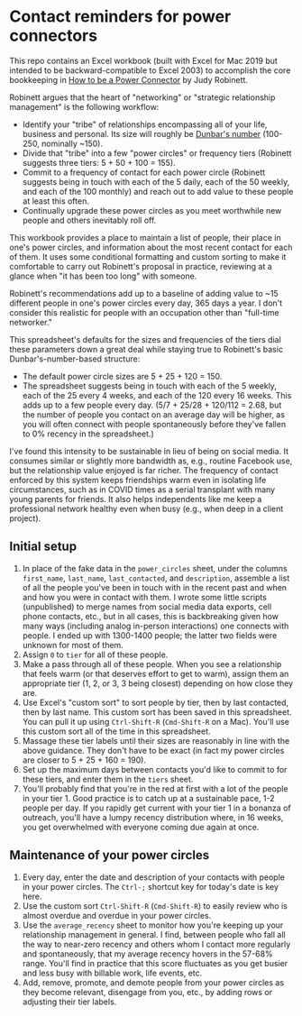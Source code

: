 # Contact reminders for power connectors

This repo contains an Excel workbook (built with Excel for Mac 2019 but
intended to be backward-compatible to Excel 2003) to accomplish the core
bookkeeping in [How to be a Power
Connector](https://isbnsearch.org/isbn/9780071830737) by Judy Robinett.

Robinett argues that the heart of "networking" or "strategic relationship
management" is the following workflow:

- Identify your "tribe" of relationships encompassing all of your life,
  business and personal. Its size will roughly be [Dunbar's
  number](https://en.wikipedia.org/wiki/Dunbar%27s_number) (100-250, nominally
  ~150).
- Divide that "tribe" into a few "power circles" or frequency tiers (Robinett
  suggests three tiers: 5 + 50 + 100 = 155).
- Commit to a frequency of contact for each power circle (Robinett suggests
  being in touch with each of the 5 daily, each of the 50 weekly, and each of
  the 100 monthly) and reach out to add value to these people at least this
  often.
- Continually upgrade these power circles as you meet worthwhile new people and
  others inevitably roll off.

This workbook provides a place to maintain a list of people, their place in
one's power circles, and information about the most recent contact for each of
them. It uses some conditional formatting and custom sorting to make it
comfortable to carry out Robinett's proposal in practice, reviewing at a glance
when "it has been too long" with someone.

Robinett's recommendations add up to a baseline of adding value to ~15
different people in one's power circles every day, 365 days a year. I don't
consider this realistic for people with an occupation other than "full-time
networker."

This spreadsheet's defaults for the sizes and frequencies of the tiers dial
these parameters down a great deal while staying true to Robinett's basic
Dunbar's-number-based structure:

- The default power circle sizes are 5 + 25 + 120 = 150.
- The spreadsheet suggests being in touch with each of the 5 weekly, each of
  the 25 every 4 weeks, and each of the 120 every 16 weeks. This adds up to a
  few people every day. (5/7 + 25/28 + 120/112 = 2.68, but the number of people
  you contact on an average day will be higher, as you will often connect with
  people spontaneously before they've fallen to 0% recency in the spreadsheet.)

I've found this intensity to be sustainable in lieu of being on social media.
It consumes similar or slightly more bandwidth as, e.g., routine Facebook use,
but the relationship value enjoyed is far richer. The frequency of contact
enforced by this system keeps friendships warm even in isolating life
circumstances, such as in COVID times as a serial transplant with many young
parents for friends. It also helps independents like me keep a professional
network healthy even when busy (e.g., when deep in a client project).

## Initial setup

1. In place of the fake data in the `power_circles` sheet, under the columns
   `first_name`, `last_name`, `last_contacted`, and `description`, assemble a
   list of all the people you've been in touch with in the recent past and when
   and how you were in contact with them. I wrote some little scripts
   (unpublished) to merge names from social media data exports, cell phone
   contacts, etc., but in all cases, this is backbreaking given how many ways
   (including analog in-person interactions) one connects with people. I ended
   up with 1300-1400 people; the latter two fields were unknown for most of
   them.
1. Assign `0` to `tier` for all of these people.
1. Make a pass through all of these people. When you see a relationship that
   feels warm (or that deserves effort to get to warm), assign them an
   appropriate tier (1, 2, or 3, 3 being closest) depending on how close they
   are.
1. Use Excel's "custom sort" to sort people by tier, then by last contacted,
   then by last name. This custom sort has been saved in this spreadsheet. You
   can pull it up using `Ctrl-Shift-R` (`Cmd-Shift-R` on a Mac). You'll use
   this custom sort all of the time in this spreadsheet.
1. Massage these tier labels until their sizes are reasonably in line with the
   above guidance. They don't have to be exact (in fact my power circles are
   closer to 5 + 25 + 160 = 190).
1. Set up the maximum days between contacts you'd like to commit to for these
   tiers, and enter them in the `tiers` sheet.
1. You'll probably find that you're in the red at first with a lot of the
   people in your tier 1. Good practice is to catch up at a sustainable pace,
   1-2 people per day. If you rapidly get current with your tier 1 in a bonanza
   of outreach, you'll have a lumpy recency distribution where, in 16 weeks,
   you get overwhelmed with everyone coming due again at once.

## Maintenance of your power circles

1. Every day, enter the date and description of your contacts with people in
   your power circles. The `Ctrl-;` shortcut key for today's date is key here.
1. Use the custom sort `Ctrl-Shift-R` (`Cmd-Shift-R`) to easily review who is
   almost overdue and overdue in your power circles.
1. Use the `average_recency` sheet to monitor how you're keeping up your
   relationship management in general. I find, between people who fall all the
   way to near-zero recency and others whom I contact more regularly and
   spontaneously, that my average recency hovers in the 57-68% range. You'll
   find in practice that this score fluctuates as you get busier and less busy
   with billable work, life events, etc.
1. Add, remove, promote, and demote people from your power circles as they
   become relevant, disengage from you, etc., by adding rows or adjusting their
   tier labels.
